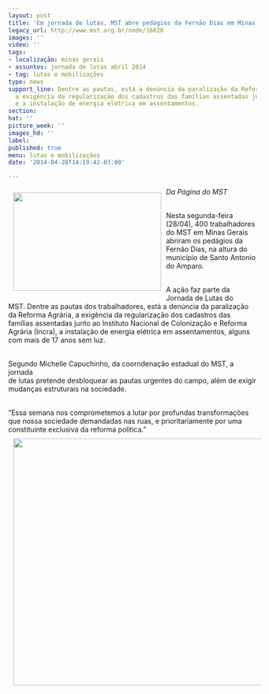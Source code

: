 ```yaml
---
layout: post
title: 'Em jornada de lutas, MST abre pedágios da Fernão Dias em Minas Gerais '
legacy_url: http://www.mst.org.br/node/16020
images: ''
video: ''
tags:
- localização: minas gerais
- assuntos: jornada de lutas abril 2014
- tag: lutas e mobilizações
type: news
support_line: Dentre as pautas, está a denúncia da paralização da Reforma Agrária,
  a exigência da regularização dos cadastros das famílias assentadas junto ao Incra
  e a instalação de energia elétrica em assentamentos.
section: 
hat: ''
picture_week: ''
images_hd: ''
label: 
published: true
menu: lutas e mobilizações
date: '2014-04-28T14:19:42-03:00'

---
```

<p><img style="float: left; margin: 10px;" src="http://www.mst.org.br/sites/default/files/mg1_0.jpg" alt="" width="300" height="199"></p><div><em>Da Página do MST</em></div><p><br>Nesta segunda-feira (28/04), 400 trabalhadores do MST em&nbsp;Minas Gerais abriram os pedágios da Fernão Dias, na altura do município de Santo Antonio do Amparo.</p><p><br>A ação faz parte da Jornada de Lutas&nbsp;do MST.&nbsp;Dentre as pautas dos trabalhadores, está a denúncia da paralização da Reforma Agrária, a exigência da regularização dos cadastros das famílias assentadas junto ao Instituto Nacional de Colonização e Reforma Agrária (Incra), a instalação de energia elétrica em assentamentos, alguns com mais de 17 anos sem luz.<br>&nbsp;</p><p>Segundo Michelle Capuchinho, da coorndenação estadual do MST, a jornada<br>de lutas pretende desbloquear as pautas urgentes do campo, além de exigir mudanças estruturais na sociedade.<br>&nbsp;</p><p>“Essa semana nos comprometemos a lutar por profundas transformações que nossa sociedade demandadas nas ruas, e prioritariamente por uma constituinte exclusiva da reforma politica.”<img style="margin: 10px;" src="http://www.mst.org.br/sites/default/files/mst%20%202.jpg" alt="" width="600" height="500"></p>
